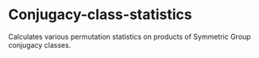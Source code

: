 # Conjugacy-class-statistics
Calculates various permutation statistics on products of Symmetric Group conjugacy classes.
